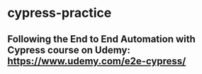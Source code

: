 # cypress-practice
## Following the End to End Automation with Cypress course on Udemy: https://www.udemy.com/e2e-cypress/